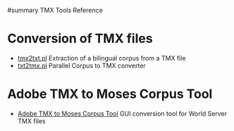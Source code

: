 ﻿#summary TMX Tools Reference
# Conversion of TMX files #
  * [tmx2txt.pl](Pod_tmx2txt.md) Extraction of a bilingual corpus from a TMX file
  * [txt2tmx.pl](Pod_txt2tmx.md) Parallel Corpus to TMX converter

# Adobe TMX to Moses Corpus Tool #
  * [Adobe TMX to Moses Corpus Tool](AMT_TMX_To_Moses_Corpus_Tool.md) GUI conversion tool for World Server TMX files